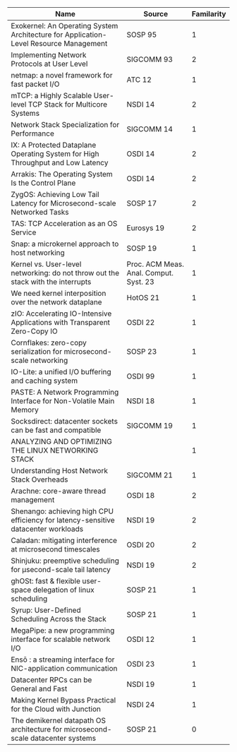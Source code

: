 | Name      | Source      | Familarity      |
|----------|----------|----------|
| Exokernel: An Operating System Architecture for Application-Level Resource Management  | SOSP 95  | 1  |
| Implementing Network Protocols at User Level  | SIGCOMM 93 | 2  |
| netmap: a novel framework for fast packet I/O  | ATC 12  | 1 |
| mTCP: a Highly Scalable User-level TCP Stack for Multicore Systems | NSDI 14  | 2 |
| Network Stack Specialization for Performance  | SIGCOMM 14  | 1 |
| IX: A Protected Dataplane Operating System for High Throughput and Low Latency  | OSDI 14  | 2  |
| Arrakis: The Operating System Is the Control Plane  | OSDI 14  | 2 |
| ZygOS: Achieving Low Tail Latency for Microsecond-scale Networked Tasks  | SOSP 17  | 2 |
| TAS: TCP Acceleration as an OS Service  | Eurosys 19  | 2 |
| Snap: a microkernel approach to host networking  | SOSP 19  | 1 |
| Kernel vs. User-level networking: do not throw out the stack with the interrupts  | Proc. ACM Meas. Anal. Comput. Syst. 23  | 1 |
| We need kernel interposition over the network dataplane  | HotOS 21  | 1 |
| zIO: Accelerating IO-Intensive Applications with Transparent Zero-Copy IO  | OSDI 22  | 1 |
| Cornflakes: zero-copy serialization for microsecond-scale networking  | SOSP 23  | 1 |
| IO-Lite: a unified I/O buffering and caching system  | OSDI 99  | 1 |
| PASTE: A Network Programming Interface for Non-Volatile Main Memory  | NSDI 18  | 1 |
| Socksdirect: datacenter sockets can be fast and compatible  | SIGCOMM 19  | 1 |
| ANALYZING AND OPTIMIZING THE LINUX NETWORKING STACK  |   | 1 |
| Understanding Host Network Stack Overheads  | SIGCOMM 21  | 1 |
| Arachne: core-aware thread management  | OSDI 18  | 2 |
| Shenango: achieving high CPU efficiency for latency-sensitive datacenter workloads  | NSDI 19  | 2 |
| Caladan: mitigating interference at microsecond timescales  | OSDI 20  | 2 |
| Shinjuku: preemptive scheduling for µsecond-scale tail latency  | NSDI 19  | 2 |
| ghOSt: fast & flexible user-space delegation of linux scheduling  | SOSP 21  | 1 |
| Syrup: User-Defined Scheduling Across the Stack  | SOSP 21  | 1 |
| MegaPipe: a new programming interface for scalable network I/O  | OSDI 12  | 1 |
| Ensō : a streaming interface for NIC-application communication  | OSDI 23  | 1 |
| Datacenter RPCs can be General and Fast  | NSDI 19  | 1 |
| Making Kernel Bypass Practical for the Cloud with Junction  | NSDI 24  | 1 |
| The demikernel datapath OS architecture for microsecond-scale datacenter systems  | SOSP 21  | 0 |